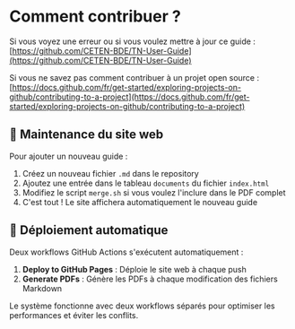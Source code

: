 # Comment contribuer ?

Si vous voyez une erreur ou si vous voulez mettre à jour ce guide :
[https://github.com/CETEN-BDE/TN-User-Guide](https://github.com/CETEN-BDE/TN-User-Guide)

Si vous ne savez pas comment contribuer à un projet open source :
[https://docs.github.com/fr/get-started/exploring-projects-on-github/contributing-to-a-project](https://docs.github.com/fr/get-started/exploring-projects-on-github/contributing-to-a-project)

## 🔧 Maintenance du site web

Pour ajouter un nouveau guide :

1. Créez un nouveau fichier `.md` dans le repository
2. Ajoutez une entrée dans le tableau `documents` du fichier `index.html`
3. Modifiez le script `merge.sh` si vous voulez l'inclure dans le PDF complet
4. C'est tout ! Le site affichera automatiquement le nouveau guide

## 🚀 Déploiement automatique

Deux workflows GitHub Actions s'exécutent automatiquement :

1. **Deploy to GitHub Pages** : Déploie le site web à chaque push
2. **Generate PDFs** : Génère les PDFs à chaque modification des fichiers Markdown

Le système fonctionne avec deux workflows séparés pour optimiser les performances et éviter les conflits.
